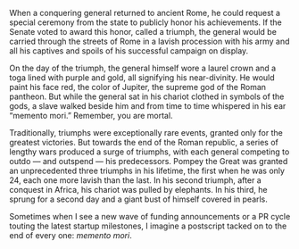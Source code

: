 

When a conquering general returned to ancient Rome, he could request a special ceremony from the state to
publicly honor his achievements. If the Senate voted to award this honor, called a triumph, the general would
be carried through the streets of Rome in a lavish procession with his army and all his captives and spoils of
his successful campaign on display. 

On the day of the triumph, the general himself wore a laurel crown and a toga lined with purple and gold, all
signifying his near-divinity. He would paint his face red, the color of Jupiter, the supreme god of the Roman
pantheon. But while the general sat in his chariot clothed in symbols of the gods, a slave walked beside him
and from time to time whispered in his ear “memento mori.” Remember, you are mortal.

Traditionally, triumphs were exceptionally rare events, granted only for the greatest victories. But towards
the end of the Roman republic, a series of lengthy wars produced a surge of triumphs, with each general
competing to outdo — and outspend — his predecessors. Pompey the Great was granted an unprecedented three
triumphs in his lifetime, the first when he was only 24, each one more lavish than the last. In his second
triumph, after a conquest in Africa, his chariot was pulled by elephants. In his third, he sprung for a second
day and a giant bust of himself covered in pearls.

Sometimes when I see a new wave of funding announcements or a PR cycle touting the latest startup milestones,
I imagine a postscript tacked on to the end of every one: *memento mori*. 